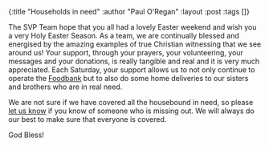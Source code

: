 {:title "Households in need"
 :author "Paul O'Regan"
 :layout :post
 :tags []}

The SVP Team hope that you all had a lovely Easter weekend and wish you a very Holy Easter Season. As a team, we are continually blessed and energised by the amazing examples of true Christian witnessing that we see around us! Your support, through your prayers, your volunteering, your messages and your donations, is really tangible and real and it is very much appreciated. Each Saturday, your support allows us to not only continue to operate the [Foodbank](../../pages-output/foodbank/) but to also do some home deliveries to our sisters and brothers who are in real need.

We are not sure if we have covered all the housebound in need, so please [let us know](../../pages-output/contact/) if you know of someone who is missing out. We will always do our best to make sure that everyone is covered.

God Bless!
